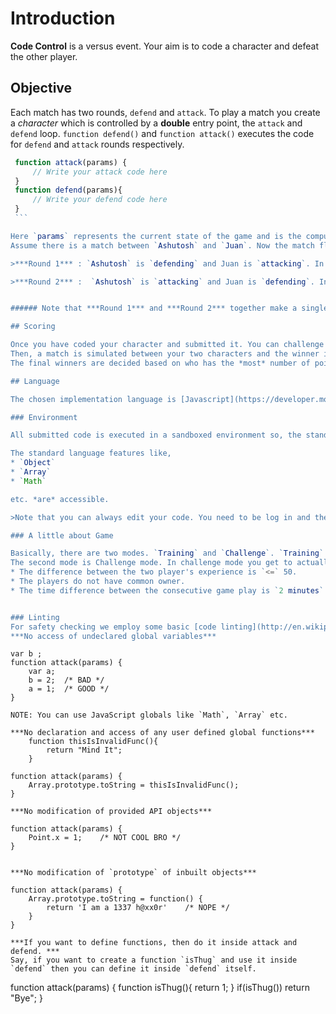 # Introduction

**Code Control** is a versus event. Your aim is to code a character and defeat the other player.

## Objective

Each match has two rounds, `defend` and `attack`. To play a match you create a *character* which is controlled by a **double** entry point, the `attack` and `defend` loop. `function defend()` and `function attack()` executes the code for `defend` and `attack` rounds respectively. 

   ```javascript
    function attack(params) {
        // Write your attack code here
    }
    function defend(params){
        // Write your defend code here
    }
    ```

Here `params` represents the current state of the game and is the compulsory argument for `attack` and `defend`.
Assume there is a match between `Ashutosh` and `Juan`. Now the match flow will be as below:

>***Round 1*** : `Ashutosh` is `defending` and Juan is `attacking`. In this round Ashutosh's `attack` and Juan's `defend` function will be executed.

>***Round 2*** :  `Ashutosh` is `attacking` and Juan is `defending`. In this round Ashutosh's `defend` and Juan's `attack` function will be executed.


###### Note that ***Round 1*** and ***Round 2*** together make a single match

## Scoring

Once you have coded your character and submitted it. You can challenge other players' characters.
Then, a match is simulated between your two characters and the winner is awarded a certain number of points.
The final winners are decided based on who has the *most* number of points.

## Language

The chosen implementation language is [Javascript](https://developer.mozilla.org/en/docs/Web/JavaScript) chosen for it's specific ease of use. Also being an interpreted, scripting language with *no* static typing it offers several coding speed benefits.

### Environment

All submitted code is executed in a sandboxed environment so, the standard browser `document` and `window` objects are *not* present. There are *no* module loaders like `require` either.

The standard language features like,
* `Object`
* `Array`
* `Math`

etc. *are* accessible.

>Note that you can always edit your code. You need to be log in and then visit your character's page to be able to edit the code.

### A little about Game

Basically, there are two modes. `Training` and `Challenge`. `Training` phase is when you test your code by running it against bot's code or by running against your own characters. So if you want to compete with your own character then just visit your homepage and choose the character to challenge it. To be able to challenge your own character's code, the character's code must pass the liniting test(explained in next section). Note that challenging your own characters allows you to test your code's standard. This mode won't affect the leaderboard. So feel free to experiment with your code in this round. Later you can see the preview of all your matches in your homepage.
The second mode is Challenge mode. In challenge mode you get to actually challenge someone from leaderboard. You can challenge another player only if -
* The difference between the two player's experience is `<=` 50.
* The players do not have common owner.
* The time difference between the consecutive game play is `2 minutes`.


### Linting
For safety checking we employ some basic [code linting](http://en.wikipedia.org/wiki/Lint_%28software%29). Things to ensure,
***No access of undeclared global variables***
```
    var b ;
    function attack(params) {
        var a;
        b = 2;  /* BAD */
        a = 1;  /* GOOD */
    }
```
NOTE: You can use JavaScript globals like `Math`, `Array` etc.

***No declaration and access of any user defined global functions***
    function thisIsInvalidFunc(){
        return "Mind It";
    }
```
    function attack(params) {
        Array.prototype.toString = thisIsInvalidFunc();
    }
```
***No modification of provided API objects***
```
    function attack(params) {
        Point.x = 1;    /* NOT COOL BRO */
    }
```

***No modification of `prototype` of inbuilt objects***

```
    function attack(params) {
        Array.prototype.toString = function() {
            return 'I am a 1337 h@xx0r'    /* NOPE */
        }
    }
```
***If you want to define functions, then do it inside attack and defend. ***
Say, if you want to create a function `isThug` and use it inside `defend` then you can define it inside `defend` itself.

```
function attack(params) {
        function isThug(){
            return 1;
        }
        if(isThug()) return "Bye";
}
```